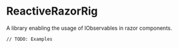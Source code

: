 # ReactiveRazorRig

A library enabling the usage of IObservables in razor components.

`// TODO: Examples`